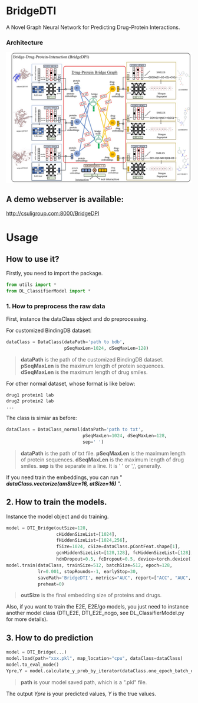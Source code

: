 # BridgeDTI 
A Novel Graph Neural Network for Predicting Drug-Protein Interactions. 

### Architecture   
![](framework.jpeg)

## A demo webserver is available:
http://csuligroup.com:8000/BridgeDPI

# Usage
## How to use it?
Firstly, you need to import the package.
```python
from utils import *
from DL_ClassifierModel import *
```
### 1. How to preprocess the raw data
First, instance the dataClass object and do preprocessing. 

For customized BindingDB dataset: 
```python
dataClass = DataClass(dataPath='path to bdb', 
                      pSeqMaxLen=1024, dSeqMaxLen=128)                       
```
>**dataPath** is the path of the customized BindingDB dataset. 
>**pSeqMaxLen** is the maximum length of protein sequences.
>**dSeqMaxLen** is the maximum length of drug smiles.

For other normal dataset, whose format is like below:
```
drug1 protein1 lab
drug2 protein2 lab
...
```
The class is simiar as before: 
```python
dataClass = DataClass_normal(dataPath='path to txt', 
                             pSeqMaxLen=1024, dSeqMaxLen=128, 
                             sep=' ')                       
```
>**dataPath** is the path of txt file. 
>**pSeqMaxLen** is the maximum length of protein sequences.
>**dSeqMaxLen** is the maximum length of drug smiles.
>**sep** is the separate in a line. It is ' ' or ',',  generally.  

If you need train the embeddings, you can run " ***dataClass.vectorize(amSize=16, atSize=16)*** ".  


## 2. How to train the models. 
Instance the model object and do training. 
```python
model = DTI_Bridge(outSize=128, 
                   cHiddenSizeList=[1024], 
                   fHiddenSizeList=[1024,256], 
                   fSize=1024, cSize=dataClass.pContFeat.shape[1],
                   gcnHiddenSizeList=[128,128], fcHiddenSizeList=[128], nodeNum=64,
                   hdnDropout=0.5, fcDropout=0.5, device=torch.device('cuda'))
model.train(dataClass, trainSize=512, batchSize=512, epoch=128, 
            lr=0.001, stopRounds=-1, earlyStop=30, 
            savePath='BridgeDTI', metrics="AUC", report=["ACC", "AUC", "LOSS"], 
            preheat=0)
```
>**outSize** is the final embedding size of proteins and drugs. 

Also, if you want to train the E2E, E2E/go models, you just need to instance another model class (DTI_E2E, DTI_E2E_nogo, see DL_ClassifierModel.py for more details). 

## 3. How to do prediction
```python
model = DTI_Bridge(...)
model.load(path="xxx.pkl", map_location="cpu", dataClass=dataClass)
model.to_eval_mode()
Ypre,Y = model.calculate_y_prob_by_iterator(dataClass.one_epoch_batch_data_stream(batchSize=128, type='test', device=torch.device('cpu')))
```
>**path** is your model saved path, which is a ".pkl" file. 

The output *Ypre* is your predicted values, *Y* is the true values. 
